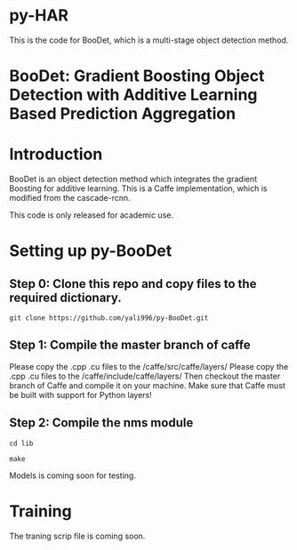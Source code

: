 # py-HAR
This is the code for BooDet, which is a multi-stage object detection method.

# BooDet: Gradient Boosting Object Detection with Additive Learning Based Prediction Aggregation


# Introduction

BooDet is an object detection method which integrates the gradient Boosting for additive learning. 
This is a Caffe implementation, which is modified from the cascade-rcnn. 

This code is only released for academic use. 

# Setting up py-BooDet

## Step 0: Clone this repo and copy files to the required dictionary.
`git clone https://github.com/yali996/py-BooDet.git`

## Step 1: Compile the master branch of caffe
Please copy the .cpp .cu files to the /caffe/src/caffe/layers/
Please copy the .cpp .cu files to the /caffe/include/caffe/layers/
Then checkout the master branch of Caffe and compile it on your machine. Make sure that Caffe must be built with support for Python layers!

## Step 2: Compile the nms module
`cd lib`

`make`

Models is coming soon for testing.
 
# Training
The traning scrip file is coming soon.
